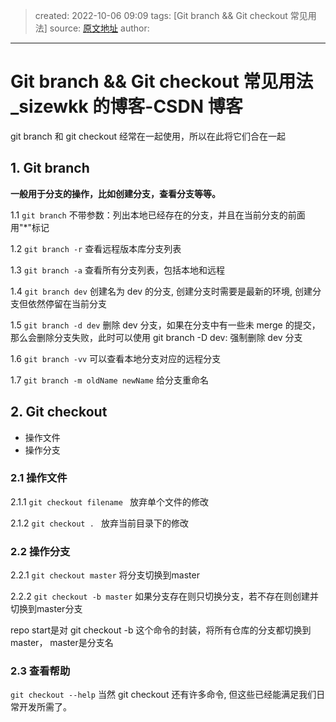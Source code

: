 > created: 2022-10-06 09:09
> tags: [Git branch && Git checkout 常见用法]
> source: [原文地址](https://blog.csdn.net/sizewkk/article/details/120196588)
> author:

---

# Git branch && Git checkout 常见用法_sizewkk 的博客-CSDN 博客

git branch 和 git checkout 经常在一起使用，所以在此将它们合在一起

## 1. Git branch

**一般用于分支的操作，比如创建分支，查看分支等等。**

1.1 `git branch`
不带参数：列出本地已经存在的分支，并且在当前分支的前面用"\*"标记

1.2 `git branch -r`
查看远程版本库分支列表

1.3 `git branch -a`
查看所有分支列表，包括本地和远程

1.4 `git branch dev`
创建名为 dev 的分支, 创建分支时需要是最新的环境, 创建分支但依然停留在当前分支

1.5 `git branch -d dev`
删除 dev 分支，如果在分支中有一些未 merge 的提交， 那么会删除分支失败，此时可以使用 git branch -D dev: 强制删除 dev 分支

1.6 `git branch -vv`
可以查看本地分支对应的远程分支

1.7 `git branch -m oldName newName`
给分支重命名

## 2. Git checkout
- 操作文件 
- 操作分支

### 2.1 操作文件

2.1.1 `git checkout filename `
放弃单个文件的修改

2.1.2 `git checkout . `
放弃当前目录下的修改


### 2.2 操作分支

2.2.1 `git checkout master` 
将分支切换到master

2.2.2 `git checkout -b master` 
如果分支存在则只切换分支，若不存在则创建并切换到master分支

repo start是对 git checkout -b 这个命令的封装，将所有仓库的分支都切换到master， master是分支名


### 2.3 查看帮助
`git checkout --help`
当然 git checkout 还有许多命令, 但这些已经能满足我们日常开发所需了。
